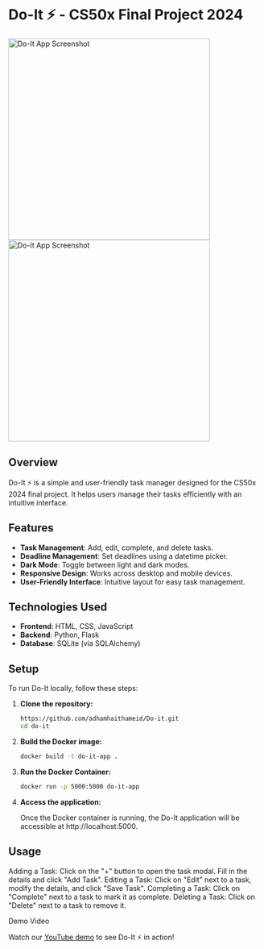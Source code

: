 # Do-It ⚡️ - CS50x Final Project 2024

<p float="left">
  <img src="https://github.com/adhamhaithameid/Do-it/assets/154730935/ee23d8e3-bc89-44e7-8e3e-19871b5cc8d7" alt="Do-It App Screenshot" width="400" />
  <img src="https://github.com/adhamhaithameid/Do-it/assets/154730935/c2b01685-4c17-4282-bcb0-a684b548c650" alt="Do-It App Screenshot" width="400" />
</p>

## Overview

Do-It ⚡️ is a simple and user-friendly task manager designed for the CS50x 2024 final project. It helps users manage their tasks efficiently with an intuitive interface.

## Features

- **Task Management**: Add, edit, complete, and delete tasks.
- **Deadline Management**: Set deadlines using a datetime picker.
- **Dark Mode**: Toggle between light and dark modes.
- **Responsive Design**: Works across desktop and mobile devices.
- **User-Friendly Interface**: Intuitive layout for easy task management.

## Technologies Used

- **Frontend**: HTML, CSS, JavaScript
- **Backend**: Python, Flask
- **Database**: SQLite (via SQLAlchemy)

## Setup

To run Do-It locally, follow these steps:

1. **Clone the repository:**
   ```bash
   https://github.com/adhamhaithameid/Do-it.git
   cd do-it
2. **Build the Docker image:**
    ```bash
    docker build -t do-it-app .
    ```
3. **Run the Docker Container:**
    ```bash
    docker run -p 5000:5000 do-it-app
    ```
4. **Access the application:**
   
   Once the Docker container is running, the Do-It application will be accessible at http://localhost:5000.

## Usage
Adding a Task: Click on the "+" button to open the task modal. Fill in the details and click "Add Task".
Editing a Task: Click on "Edit" next to a task, modify the details, and click "Save Task".
Completing a Task: Click on "Complete" next to a task to mark it as complete.
Deleting a Task: Click on "Delete" next to a task to remove it.

Demo Video

Watch our [YouTube demo](https://www.youtube.com/watch?v=your-video-id) to see Do-It ⚡️ in action!
